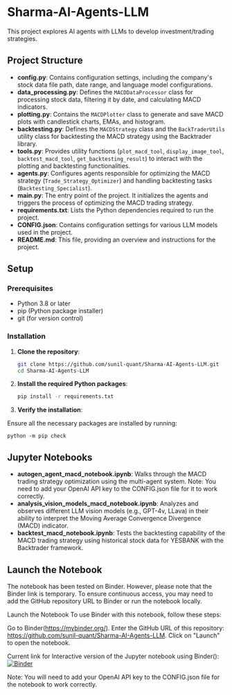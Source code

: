 # Sharma-AI-Agents-LLM

This project explores AI agents with LLMs to develop investment/trading strategies. 

## Project Structure

- **config.py**: Contains configuration settings, including the company's stock data file path, date range, and language model configurations.
- **data_processing.py**: Defines the `MACDDataProcessor` class for processing stock data, filtering it by date, and calculating MACD indicators.
- **plotting.py**: Contains the `MACDPlotter` class to generate and save MACD plots with candlestick charts, EMAs, and histogram.
- **backtesting.py**: Defines the `MACDStrategy` class and the `BackTraderUtils` utility class for backtesting the MACD strategy using the Backtrader library.
- **tools.py**: Provides utility functions (`plot_macd_tool`, `display_image_tool`, `backtest_macd_tool`, `get_backtesting_result`) to interact with the plotting and backtesting functionalities.
- **agents.py**: Configures agents responsible for optimizing the MACD strategy (`Trade_Strategy_Optimizer`) and handling backtesting tasks (`Backtesting_Specialist`).
- **main.py**: The entry point of the project. It initializes the agents and triggers the process of optimizing the MACD trading strategy.
- **requirements.txt**: Lists the Python dependencies required to run the project.
- **CONFIG.json**: Contains configuration settings for various LLM models used in the project.
- **README.md**: This file, providing an overview and instructions for the project.

## Setup

### Prerequisites

- Python 3.8 or later
- pip (Python package installer)
- git (for version control)

### Installation

1. **Clone the repository**:

   ```bash
   git clone https://github.com/sunil-quant/Sharma-AI-Agents-LLM.git
   cd Sharma-AI-Agents-LLM

2. **Install the required Python packages**:

    ```bash
    pip install -r requirements.txt

3. **Verify the installation**:

Ensure all the necessary packages are installed by running:

    python -m pip check

## Jupyter Notebooks

- **autogen_agent_macd_notebook.ipynb**: Walks through the MACD trading strategy optimization using the multi-agent system. Note: You need to add your OpenAI API key to the CONFIG.json file for it to work correctly.
- **analysis_vision_models_macd_notebook.ipynb**: Analyzes and observes different LLM vision models (e.g., GPT-4v, LLava) in their ability to interpret the Moving Average Convergence Divergence (MACD) indicator.
- **backtest_macd_notebook.ipynb**: Tests the backtesting capability of the MACD trading strategy using historical stock data for YESBANK with the Backtrader framework.

## Launch the Notebook

The notebook has been tested on Binder. However, please note that the Binder link is temporary. To ensure continuous access, you may need to add the GitHub repository URL to Binder or run the notebook locally.

Launch the Notebook
To use Binder with this notebook, follow these steps:

Go to Binder(https://mybinder.org/).
Enter the GitHub URL of this repository: https://github.com/sunil-quant/Sharma-AI-Agents-LLM.
Click on "Launch" to open the notebook.

Current link for Interactive version of the Jupyter notebook using Binder():
[![Binder](https://mybinder.org/badge_logo.svg)](https://hub.binder.curvenote.dev/user/sunil-quant-sharma-ai-agents-llm-rr4hyr09/lab/workspaces/auto-W/tree/src/notebooks/autogen_agent_macd_notebook.ipynb)

Note: You will need to add your OpenAI API key to the CONFIG.json file for the notebook to work correctly.